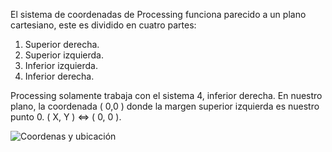 El sistema de coordenadas de Processing funciona parecido a un plano cartesiano, este es dividido en cuatro partes: 

1. Superior derecha.
2. Superior izquierda.
3. Inferior izquierda.
4. Inferior derecha.

Processing solamente trabaja con el sistema 4,  inferior derecha.
En nuestro plano, la coordenada ( 0,0 ) donde la margen superior izquierda es nuestro punto 0. ( X, Y ) <=> ( 0, 0 ).

![Coordenas y ubicación](http://educacion.esencial.co/wiki/_media/tp:guias:grafico1.png?w=800&tok=811c63)
